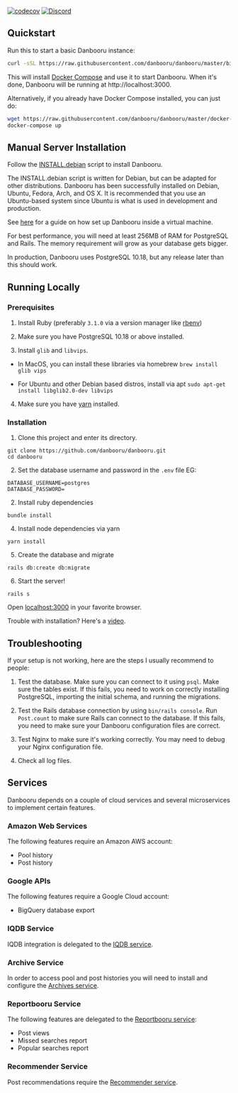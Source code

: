 [![codecov](https://codecov.io/gh/danbooru/danbooru/branch/master/graph/badge.svg)](https://codecov.io/gh/danbooru/danbooru) [![Discord](https://img.shields.io/discord/310432830138089472?label=Discord)](https://discord.gg/eSVKkUF)

## Quickstart

Run this to start a basic Danbooru instance:

```sh
curl -sSL https://raw.githubusercontent.com/danbooru/danbooru/master/bin/danbooru | sh
```

This will install [Docker Compose](https://docs.docker.com/compose/) and use it
to start Danbooru. When it's done, Danbooru will be running at http://localhost:3000.

Alternatively, if you already have Docker Compose installed, you can just do:

```sh
wget https://raw.githubusercontent.com/danbooru/danbooru/master/docker-compose.yaml
docker-compose up
```

## Manual Server Installation

Follow the [INSTALL.debian](INSTALL.debian) script to install Danbooru.

The INSTALL.debian script is written for Debian, but can be adapted for other
distributions. Danbooru has been successfully installed on Debian, Ubuntu,
Fedora, Arch, and OS X. It is recommended that you use an Ubuntu-based system
since Ubuntu is what is used in development and production.

See [here](https://github.com/danbooru/danbooru/wiki/Ubuntu-Installation-Help-Guide)
for a guide on how set up Danbooru inside a virtual machine.

For best performance, you will need at least 256MB of RAM for PostgreSQL and
Rails. The memory requirement will grow as your database gets bigger.

In production, Danbooru uses PostgreSQL 10.18, but any release later than this should work.

## Running Locally

### Prerequisites

1) Install Ruby (preferably `3.1.0` via a version manager like [rbenv](https://github.com/rbenv/rbenv))

2) Make sure you have PostgreSQL 10.18 or above installed.

3) Install `glib` and `libvips`.

  * In MacOS, you can install these libraries via homebrew `brew install glib vips`

  * For Ubuntu and other Debian based distros, install via apt `sudo apt-get install libglib2.0-dev libvips`

4) Make sure you have [yarn](https://classic.yarnpkg.com/lang/en/docs/install) installed.

### Installation

1) Clone this project and enter its directory.

```shell
git clone https://github.com/danbooru/danbooru.git
cd danbooru
```

2) Set the database username and password in the `.env` file EG:

```
DATABASE_USERNAME=postgres
DATABASE_PASSWORD=
```

2) Install ruby dependencies

```shell
bundle install
```

4) Install node dependencies via yarn

```shell
yarn install
```

5) Create the database and migrate

```shell
rails db:create db:migrate
```

6) Start the server!

```shell
rails s
```

Open [localhost:3000](http://localhost:3000) in your favorite browser.

Trouble with installation? Here's a [video](videolink).

## Troubleshooting

If your setup is not working, here are the steps I usually recommend to people:

1) Test the database. Make sure you can connect to it using `psql`. Make
sure the tables exist. If this fails, you need to work on correctly
installing PostgreSQL, importing the initial schema, and running the
migrations.

2) Test the Rails database connection by using `bin/rails console`. Run
`Post.count` to make sure Rails can connect to the database. If this
fails, you need to make sure your Danbooru configuration files are
correct.

3) Test Nginx to make sure it's working correctly.  You may need to
debug your Nginx configuration file.

4) Check all log files.

## Services

Danbooru depends on a couple of cloud services and several microservices to
implement certain features.

### Amazon Web Services

The following features require an Amazon AWS account:

* Pool history
* Post history

### Google APIs

The following features require a Google Cloud account:

* BigQuery database export

### IQDB Service

IQDB integration is delegated to the [IQDB service](https://github.com/danbooru/iqdb).

### Archive Service

In order to access pool and post histories you will need to install and
configure the [Archives service](https://github.com/danbooru/archives).

### Reportbooru Service

The following features are delegated to the [Reportbooru service](https://github.com/danbooru/reportbooru):

* Post views
* Missed searches report
* Popular searches report

### Recommender Service

Post recommendations require the [Recommender service](https://github.com/danbooru/recommender).
